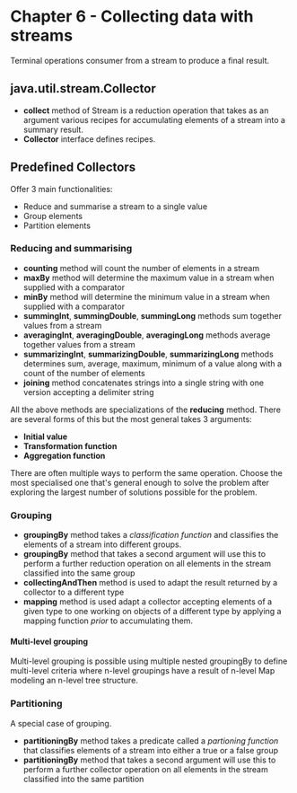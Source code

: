 # Chapter 6 - Collecting data with streams

Terminal operations consumer from a stream to produce a final result.

## java.util.stream.Collector

- **collect** method of Stream is a reduction operation that takes as an argument various recipes for accumulating elements of a stream into a summary result.
- **Collector** interface defines recipes.

## Predefined Collectors

Offer 3 main functionalities:
- Reduce and summarise a stream to a single value
- Group elements
- Partition elements

### Reducing and summarising

- **counting** method will count the number of elements in a stream
- **maxBy** method will determine the maximum value in a stream when supplied with a comparator
- **minBy** method will determine the minimum value in a stream when supplied with a comparator
- **summingInt**, **summingDouble**, **summingLong** methods sum together values from a stream
- **averagingInt**, **averagingDouble**, **averagingLong** methods average together values from a stream
- **summarizingInt**, **summarizingDouble**, **summarizingLong** methods determines sum, average, maximum, minimum of a value along with a count of the number of elements
- **joining** method concatenates strings into a single string with one version accepting a delimiter string

All the above methods are specializations of the **reducing** method. There are several forms of this but the most general takes 3 arguments:
- **Initial value**
- **Transformation function**
- **Aggregation function**

There are often multiple ways to perform the same operation. Choose the most specialised one that's general enough to solve the problem after exploring the largest number of solutions possible for the problem.

### Grouping

- **groupingBy** method takes a *classification function* and classifies the elements of a stream into different groups.
- **groupingBy** method that takes a second argument will use this to perform a further reduction operation on all elements in the stream classified into the same group
- **collectingAndThen** method is used to adapt the result returned by a collector to a different type
- **mapping** method is used adapt a collector accepting elements of a given type to one working on objects of a different type by applying a mapping function *prior* to accumulating them.

#### Multi-level grouping

Multi-level grouping is possible using multiple nested groupingBy to define multi-level criteria where n-level groupings have a result of n-level Map modeling an n-level tree structure.

### Partitioning

A special case of grouping.  

- **partitioningBy** method takes a predicate called a *partioning function* that classifies elements of a stream into either a true or a false group
- **partitioningBy** method that takes a second argument will use this to perform a further collector operation on all elements in the stream classified into the same partition
